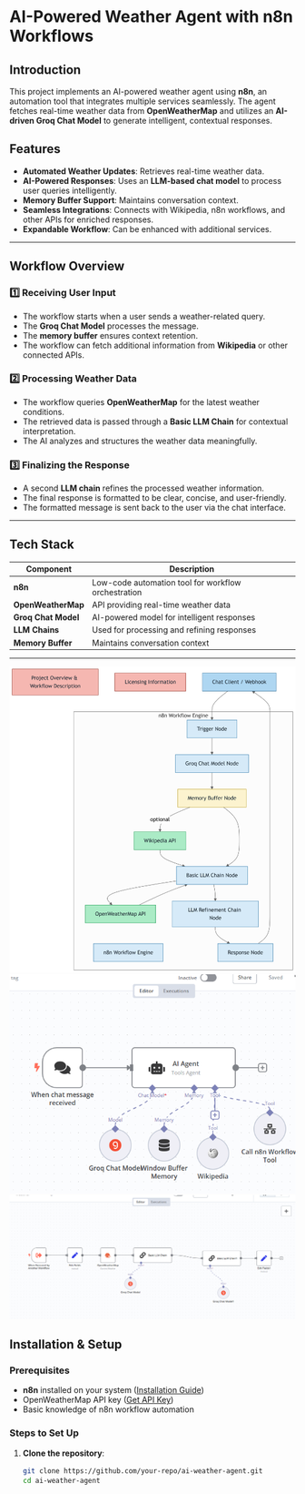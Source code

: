 # AI-Powered Weather Agent with n8n Workflows

## Introduction

This project implements an AI-powered weather agent using **n8n**, an automation tool that integrates multiple services seamlessly. The agent fetches real-time weather data from **OpenWeatherMap** and utilizes an **AI-driven Groq Chat Model** to generate intelligent, contextual responses.

## Features

- **Automated Weather Updates**: Retrieves real-time weather data.
- **AI-Powered Responses**: Uses an **LLM-based chat model** to process user queries intelligently.
- **Memory Buffer Support**: Maintains conversation context.
- **Seamless Integrations**: Connects with Wikipedia, n8n workflows, and other APIs for enriched responses.
- **Expandable Workflow**: Can be enhanced with additional services.

---

## Workflow Overview

### 1️⃣ Receiving User Input

- The workflow starts when a user sends a weather-related query.
- The **Groq Chat Model** processes the message.
- The **memory buffer** ensures context retention.
- The workflow can fetch additional information from **Wikipedia** or other connected APIs.

### 2️⃣ Processing Weather Data

- The workflow queries **OpenWeatherMap** for the latest weather conditions.
- The retrieved data is passed through a **Basic LLM Chain** for contextual interpretation.
- The AI analyzes and structures the weather data meaningfully.

### 3️⃣ Finalizing the Response

- A second **LLM chain** refines the processed weather information.
- The final response is formatted to be clear, concise, and user-friendly.
- The formatted message is sent back to the user via the chat interface.

---

## Tech Stack

| Component         | Description |
|------------------|-------------|
| **n8n**         | Low-code automation tool for workflow orchestration |
| **OpenWeatherMap** | API providing real-time weather data |
| **Groq Chat Model** | AI-powered model for intelligent responses |
| **LLM Chains**  | Used for processing and refining responses |
| **Memory Buffer** | Maintains conversation context |

---
![Workflow Overview](https://github.com/Tanujkumar24/AI-Powered-Weather-Agent-with-n8n/blob/main/diagram.png)
![Workflow Overview](https://github.com/Tanujkumar24/AI-Powered-Weather-Agent-with-n8n/blob/main/weather-agent-flow-start.png)
![Workflow Overview](https://github.com/Tanujkumar24/AI-Powered-Weather-Agent-with-n8n/blob/main/weather-agent-flow-end.png)

## Installation & Setup

### Prerequisites

- **n8n** installed on your system ([Installation Guide](https://docs.n8n.io/))
- OpenWeatherMap API key ([Get API Key](https://openweathermap.org/api))
- Basic knowledge of n8n workflow automation

### Steps to Set Up

1. **Clone the repository**:
   ```bash
   git clone https://github.com/your-repo/ai-weather-agent.git
   cd ai-weather-agent

